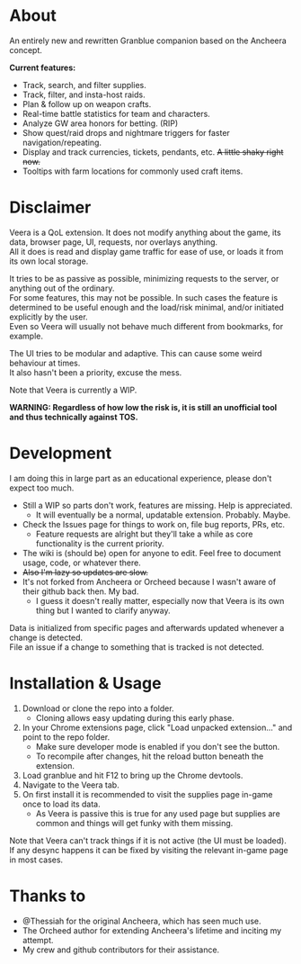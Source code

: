 # About

An entirely new and rewritten Granblue companion based on the Ancheera concept.

**Current features:**

- Track, search, and filter supplies.
- Track, filter, and insta-host raids.
- Plan & follow up on weapon crafts.
- Real-time battle statistics for team and characters.
- Analyze GW area honors for betting. (RIP)
- Show quest/raid drops and nightmare triggers for faster navigation/repeating.
- Display and track currencies, tickets, pendants, etc. ~~A little shaky right now.~~
- Tooltips with farm locations for commonly used craft items.

# Disclaimer

Veera is a QoL extension. It does not modify anything about the game, its data, browser page, UI, requests, nor overlays anything.  
All it does is read and display game traffic for ease of use, or loads it from its own local storage.  

It tries to be as passive as possible, minimizing requests to the server, or anything out of the ordinary.  
For some features, this may not be possible. In such cases the feature is determined to be useful enough and the load/risk minimal, and/or initiated explicitly by the user.  
Even so Veera will usually not behave much different from bookmarks, for example.

The UI tries to be modular and adaptive. This can cause some weird behaviour at times.  
It also hasn't been a priority, excuse the mess.

Note that Veera is currently a WIP.

__WARNING: Regardless of how low the risk is, it is still an unofficial tool and thus technically against TOS.__

# Development

I am doing this in large part as an educational experience, please don't expect too much.

* Still a WIP so parts don't work, features are missing. Help is appreciated.
  * It will eventually be a normal, updatable extension. Probably. Maybe.
* Check the Issues page for things to work on, file bug reports, PRs, etc.
  * Feature requests are alright but they'll take a while as core functionality is the current priority.
* The wiki is (should be) open for anyone to edit. Feel free to document usage, code, or whatever there.
* ~~Also I'm lazy so updates are slow.~~
* It's not forked from Ancheera or Orcheed because I wasn't aware of their github back then. My bad.
  * I guess it doesn't really matter, especially now that Veera is its own thing but I wanted to clarify anyway.
  
Data is initialized from specific pages and afterwards updated whenever a change is detected.  
File an issue if a change to something that is tracked is not detected.  

# Installation & Usage

1. Download or clone the repo into a folder.
   * Cloning allows easy updating during this early phase.
2. In your Chrome extensions page, click "Load unpacked extension..." and point to the repo folder.
   * Make sure developer mode is enabled if you don't see the button.
   * To recompile after changes, hit the reload button beneath the extension.
1. Load granblue and hit F12 to bring up the Chrome devtools.
2. Navigate to the Veera tab.
3. On first install it is recommended to visit the supplies page in-game once to load its data.
   * As Veera is passive this is true for any used page but supplies are common and things will get funky with them missing.

Note that Veera can't track things if it is not active (the UI must be loaded).
If any desync happens it can be fixed by visiting the relevant in-game page in most cases.

# Thanks to

- @Thessiah for the original Ancheera, which has seen much use.
- The Orcheed author for extending Ancheera's lifetime and inciting my attempt.
- My crew and github contributors for their assistance.
